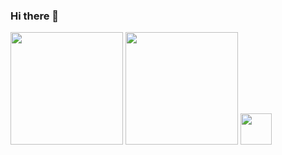 ### Hi there 👋

<div>
  <img height = "180cm" src= "https://github-readme-stats.vercel.app/api?username=lobat0&theme=dracula&show_icons=true" />
  <img height = "180cm" src= "https://github-readme-stats.vercel.app/api/top-langs/?username=lobat0&layout=compact&theme=dracula" />
   <a href="https://gifer.com/pt/6o0">
    <img height = " 50cm" src="https://i.gifer.com/origin/2b/2b047e4d200321cef2a506baa878f457.gif"/>
   <a/>
 </div>

<!--
**Lobat0/Lobat0** is a ✨ _special_ ✨ repository because its `README.md` (this file) appears on your GitHub profile.

Here are some ideas to get you started:

- 🔭 I’m currently working on ...
- 🌱 I’m currently learning ...
- 👯 I’m looking to collaborate on ...
- 🤔 I’m looking for help with ...
- 💬 Ask me about ...
- 📫 How to reach me: ...
- 😄 Pronouns: ...
- ⚡ Fun fact: ...
-->
